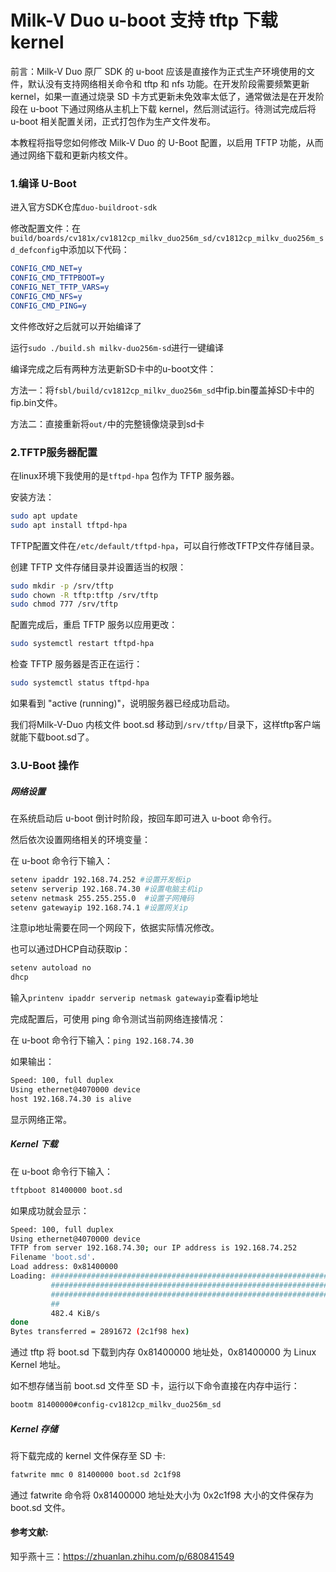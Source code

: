 # Milk-V Duo u-boot 支持 tftp 下载kernel

前言：Milk-V Duo 原厂 SDK 的 u-boot 应该是直接作为正式生产环境使用的文件，默认没有支持网络相关命令和 tftp 和 nfs 功能。在开发阶段需要频繁更新 kernel，如果一直通过烧录 SD 卡方式更新未免效率太低了，通常做法是在开发阶段在 u-boot 下通过网络从主机上下载 kernel，然后测试运行。待测试完成后将 u-boot 相关配置关闭，正式打包作为生产文件发布。

本教程将指导您如何修改 Milk-V Duo 的 U-Boot 配置，以启用 TFTP 功能，从而通过网络下载和更新内核文件。

### 1.编译 U-Boot

进入官方SDK仓库`duo-buildroot-sdk`

修改配置文件：在`build/boards/cv181x/cv1812cp_milkv_duo256m_sd/cv1812cp_milkv_duo256m_sd_defconfig`中添加以下代码：

```cmake
CONFIG_CMD_NET=y
CONFIG_CMD_TFTPBOOT=y
CONFIG_NET_TFTP_VARS=y
CONFIG_CMD_NFS=y
CONFIG_CMD_PING=y
```



文件修改好之后就可以开始编译了

运行`sudo ./build.sh milkv-duo256m-sd`进行一键编译

编译完成之后有两种方法更新SD卡中的u-boot文件：

方法一：将`fsbl/build/cv1812cp_milkv_duo256m_sd`中fip.bin覆盖掉SD卡中的fip.bin文件。

方法二：直接重新将`out/`中的完整镜像烧录到sd卡

### 2.TFTP服务器配置

在linux环境下我使用的是`tftpd-hpa` 包作为 TFTP 服务器。

安装方法：

```bash
sudo apt update
sudo apt install tftpd-hpa
```

TFTP配置文件在`/etc/default/tftpd-hpa`，可以自行修改TFTP文件存储目录。

创建 TFTP 文件存储目录并设置适当的权限：

```bash
sudo mkdir -p /srv/tftp
sudo chown -R tftp:tftp /srv/tftp
sudo chmod 777 /srv/tftp
```

配置完成后，重启 TFTP 服务以应用更改：

```bash
sudo systemctl restart tftpd-hpa
```

检查 TFTP 服务器是否正在运行：

```bash
sudo systemctl status tftpd-hpa
```

如果看到 "active (running)"，说明服务器已经成功启动。

我们将Milk-V-Duo 内核文件 boot.sd 移动到`/srv/tftp/`目录下，这样tftp客户端就能下载boot.sd了。

### 3.U-Boot 操作

##### 网络设置 

在系统启动后 u-boot 倒计时阶段，按回车即可进入 u-boot 命令行。

然后依次设置网络相关的环境变量：

在 u-boot 命令行下输入：

```bash
setenv ipaddr 192.168.74.252 #设置开发板ip
setenv serverip 192.168.74.30 #设置电脑主机ip
setenv netmask 255.255.255.0  #设置子网掩码
setenv gatewayip 192.168.74.1 #设置网关ip
```

注意ip地址需要在同一个网段下，依据实际情况修改。



也可以通过DHCP自动获取ip：

```bash
setenv autoload no
dhcp
```

输入`printenv ipaddr serverip netmask gatewayip`查看ip地址

完成配置后，可使用 ping 命令测试当前网络连接情况：



在 u-boot 命令行下输入：`ping 192.168.74.30`

如果输出：

```bash
Speed: 100, full duplex
Using ethernet@4070000 device
host 192.168.74.30 is alive
```

显示网络正常。

##### Kernel 下载

在 u-boot 命令行下输入：

```bash
tftpboot 81400000 boot.sd
```

如果成功就会显示：

```bash
Speed: 100, full duplex
Using ethernet@4070000 device
TFTP from server 192.168.74.30; our IP address is 192.168.74.252
Filename 'boot.sd'.
Load address: 0x81400000
Loading: #################################################################
         #################################################################
         #################################################################
         ##
         482.4 KiB/s
done
Bytes transferred = 2891672 (2c1f98 hex)
```

通过 tftp 将 boot.sd 下载到内存 0x81400000 地址处，0x81400000 为 Linux Kernel 地址。

如不想存储当前 boot.sd 文件至 SD 卡，运行以下命令直接在内存中运行：

```bash
bootm 81400000#config-cv1812cp_milkv_duo256m_sd
```

##### Kernel 存储

将下载完成的 kernel 文件保存至 SD 卡:

```bash
fatwrite mmc 0 81400000 boot.sd 2c1f98
```

通过 fatwrite 命令将 0x81400000 地址处大小为 0x2c1f98 大小的文件保存为 boot.sd 文件。

#### 参考文献:

知乎燕十三：https://zhuanlan.zhihu.com/p/680841549